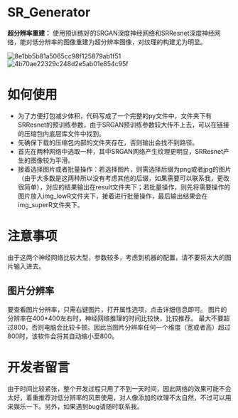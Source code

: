 # SR_Generator
**超分辨率重建：**
使用预训练好的SRGAN深度神经网络和SRResnet深度神经网络，能对低分辨率的图像重建为超分辨率图像，对纹理的构建尤为明显。

![8e1bb5b81a5065cc98f125879ab1f51](https://user-images.githubusercontent.com/78554147/151700461-07d3f495-df84-4fbb-b406-ed569ab42a20.jpg)
![4b70ae22329c248d2e5ab01e854c95f](https://user-images.githubusercontent.com/78554147/151700481-a8b19e4f-5f9d-469c-adac-eb1316a17012.png)

# 如何使用
* 为了方便打包减少体积，代码写成了一个完整的py文件中，文件夹下有SRResnet的预训练参数，由于SRGAN预训练参数较大传不上去，可以在链接的压缩包内底层库文件中找到。
* 先确保下载的压缩包内部的文件夹存在，否则输出会找不到路径。
* 首先在两种网络中选取一种，其中SRGAN网络产生纹理更明显，SRResnet产生的图像较为平滑。
* 接着选择图片或者批量操作：若选择图片，则需选择后缀为png或者jpg的图片（由于大多数是这两种所以没有考虑其他的后缀，如果需要可以联系我，更改很简单），对应的结果输出在result文件夹下；若批量操作，则先将需要操作的图片放入img_lowR文件夹下，接着进行批量操作，最后输出结果会在img_superR文件夹下。

# 注意事项
由于这两个神经网络比较大型，参数较多，考虑到机器的配置，请不要将太大的图片输入进去。
## 图片分辨率
要查看图片分辨率，只需右键图片，打开属性选项，点击详细信息即可。
图片的分辨率在400*400左右时，神经网络推理的时间比较快，比较推荐。
最大不要超过800，否则电脑会比较卡顿。因此当图片分辨率任何一个维度（宽或者高）超过800时，该软件会将其自动缩小至800。

# 开发者留言
由于时间比较紧张，整个开发过程只用了不到一天时间，因此网络的效果可能不会太好，着重推荐对低分辨率的风景使用，对人像添加的纹理不太自然，不过可以用来娱乐一下。另外，如果遇到bug请随时联系我。
